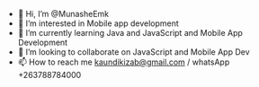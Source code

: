 - 👋 Hi, I’m @MunasheEmk
- 👀 I’m interested in Mobile app development
- 🌱 I’m currently learning Java and JavaScript and Mobile App Development
- 💞️ I’m looking to collaborate on JavaScript and Mobile App Dev
- 📫 How to reach me kaundikizab@gmail.com / whatsApp +263788784000

<!---
MunasheEmk/MunasheEmk is a ✨ special ✨ repository because its `README.md` (this file) appears on your GitHub profile.
You can click the Preview link to take a look at your changes.
--->
